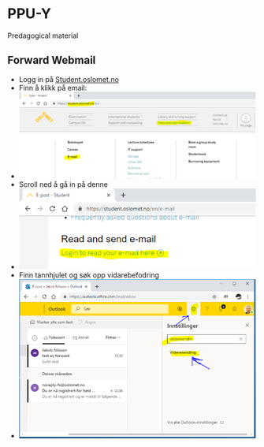 # PPU-Y
Predagogical material

## Forward Webmail

* Logg in på [Student.oslomet.no](Student.oslomet.no)
* Finn å klikk på email:
* ![](img/finn_webmail.PNG)
* Scroll ned å gå in på denne 
* ![](img/finn_webmail2.PNG)
* Finn tannhjulet og søk opp vidarebefodring
* ![](img/vidaresend.PNG)